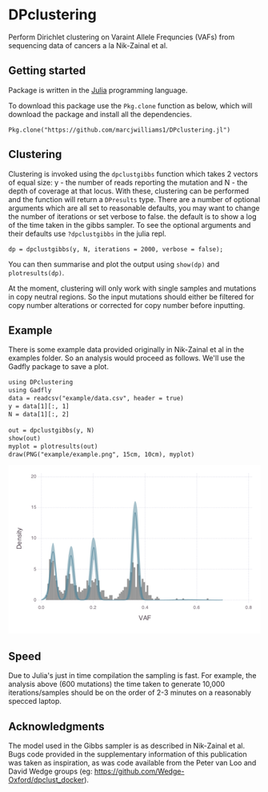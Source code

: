 # DPclustering

Perform Dirichlet clustering on Varaint Allele Frequncies (VAFs) from sequencing data of cancers a la Nik-Zainal et al.

## Getting started
Package is written in the [Julia](https://julialang.org/) programming language.

To download this package use the ```Pkg.clone``` function as below, which will download the package and install all the dependencies.
```
Pkg.clone("https://github.com/marcjwilliams1/DPclustering.jl")
```

## Clustering
Clustering is invoked using the ```dpclustgibbs``` function which takes 2 vectors of equal size: y - the number of reads reporting the mutation and N - the depth of coverage at that locus. With these, clustering can be performed and the function will return a ```DPresults``` type. There are a number of optional arguments which are all set to reasonable defaults, you may want to change the number of iterations or set verbose to false. the default is to show a log of the time taken in the gibbs sampler. To see the optional arguments and their defaults use ```?dpclustgibbs``` in the julia repl.

```
dp = dpclustgibbs(y, N, iterations = 2000, verbose = false);
```

You can then summarise and plot the output using ```show(dp)``` and ```plotresults(dp)```.

At the moment, clustering will only work with single samples and mutations in copy neutral regions. So the input mutations should either be filtered for copy number alterations or corrected for copy number before inputting.

## Example
There is some example data provided originally in Nik-Zainal et al in the examples folder. So an analysis would proceed as follows. We'll use the Gadfly package to save a plot.
```
using DPclustering
using Gadfly
data = readcsv("example/data.csv", header = true)
y = data[1][:, 1]
N = data[1][:, 2]

out = dpclustgibbs(y, N)
show(out)
myplot = plotresults(out)
draw(PNG("example/example.png", 15cm, 10cm), myplot)
```

![plot](/example/example.png)

## Speed
Due to Julia's just in time compilation the sampling is fast. For example, the analysis above (600 mutations) the time taken to generate 10,000 iterations/samples should be on the order of 2-3 minutes on a reasonably specced laptop.

## Acknowledgments
The model used in the Gibbs sampler is as described in Nik-Zainal et al. Bugs code provided in the supplementary information of this publication was taken as inspiration, as was code available from the Peter van Loo and David Wedge groups (eg: https://github.com/Wedge-Oxford/dpclust_docker).
